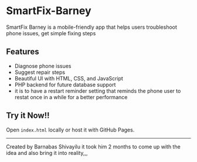 # SmartFix-Barney

SmartFix Barney is a mobile-friendly app that helps users troubleshoot phone issues, get simple fixing steps 

## Features
- Diagnose phone issues
- Suggest repair steps
- Beautiful UI with HTML, CSS, and JavaScript
- PHP backend for future database support
- it is to have a restart reminder setting that reminds the phone user to restat once in a while for a better performance

## Try it Now!!
Open `index.html` locally or host it with GitHub Pages.

---

Created by Barnabas Shivayilu it took him 2 months to come up with the idea and also bring it into reality,,,
